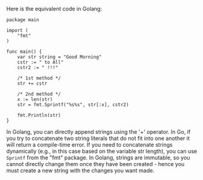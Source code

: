 Here is the equivalent code in Golang:

```golang
package main

import (
	"fmt"
)

func main() {
	var str string = "Good Morning"
	cstr := " to All"
	cstr2 := " !!!"

	/* 1st method */
	str += cstr

	/* 2nd method */
	x := len(str)
	str = fmt.Sprintf("%s%s", str[:x], cstr2)

	fmt.Println(str)
}
```
In Golang, you can directly append strings using the '+' operator. In Go, if you try to concatenate two string literals that do not fit into one another it will return a compile-time error. If you need to concatenate strings dynamically (e.g., in this case based on the variable str length), you can use `Sprintf` from the "fmt" package. In Golang, strings are immutable, so you cannot directly change them once they have been created - hence you must create a new string with the changes you want made.
